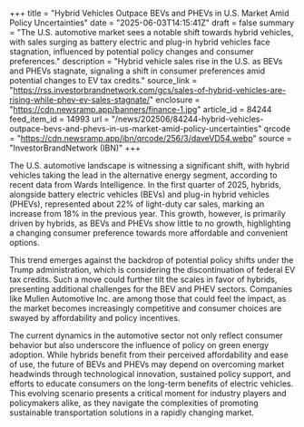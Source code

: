 +++
title = "Hybrid Vehicles Outpace BEVs and PHEVs in U.S. Market Amid Policy Uncertainties"
date = "2025-06-03T14:15:41Z"
draft = false
summary = "The U.S. automotive market sees a notable shift towards hybrid vehicles, with sales surging as battery electric and plug-in hybrid vehicles face stagnation, influenced by potential policy changes and consumer preferences."
description = "Hybrid vehicle sales rise in the U.S. as BEVs and PHEVs stagnate, signaling a shift in consumer preferences amid potential changes to EV tax credits."
source_link = "https://rss.investorbrandnetwork.com/gcs/sales-of-hybrid-vehicles-are-rising-while-phev-ev-sales-stagnate/"
enclosure = "https://cdn.newsramp.app/banners/finance-1.jpg"
article_id = 84244
feed_item_id = 14993
url = "/news/202506/84244-hybrid-vehicles-outpace-bevs-and-phevs-in-us-market-amid-policy-uncertainties"
qrcode = "https://cdn.newsramp.app/ibn/qrcode/256/3/daveVD54.webp"
source = "InvestorBrandNetwork (IBN)"
+++

<p>The U.S. automotive landscape is witnessing a significant shift, with hybrid vehicles taking the lead in the alternative energy segment, according to recent data from Wards Intelligence. In the first quarter of 2025, hybrids, alongside battery electric vehicles (BEVs) and plug-in hybrid vehicles (PHEVs), represented about 22% of light-duty car sales, marking an increase from 18% in the previous year. This growth, however, is primarily driven by hybrids, as BEVs and PHEVs show little to no growth, highlighting a changing consumer preference towards more affordable and convenient options.</p><p>This trend emerges against the backdrop of potential policy shifts under the Trump administration, which is considering the discontinuation of federal EV tax credits. Such a move could further tilt the scales in favor of hybrids, presenting additional challenges for the BEV and PHEV sectors. Companies like Mullen Automotive Inc. are among those that could feel the impact, as the market becomes increasingly competitive and consumer choices are swayed by affordability and policy incentives.</p><p>The current dynamics in the automotive sector not only reflect consumer behavior but also underscore the influence of policy on green energy adoption. While hybrids benefit from their perceived affordability and ease of use, the future of BEVs and PHEVs may depend on overcoming market headwinds through technological innovation, sustained policy support, and efforts to educate consumers on the long-term benefits of electric vehicles. This evolving scenario presents a critical moment for industry players and policymakers alike, as they navigate the complexities of promoting sustainable transportation solutions in a rapidly changing market.</p>